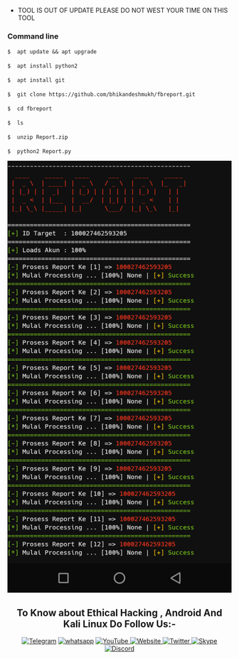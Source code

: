 * TOOL IS OUT OF UPDATE PLEASE DO NOT WEST YOUR TIME ON THIS TOOL

### Command line

```
$  apt update && apt upgrade

$  apt install python2

$  apt install git

$  git clone https://github.com/bhikandeshmukh/fbreport.git

$  cd fbreport

$  ls

$  unzip Report.zip

$  python2 Report.py
```

<Img src="Stock/Report.png">

<h2 align="center">To Know about Ethical Hacking , Android And Kali Linux Do Follow Us:-</h2>
<p align="center">
<a href="https://t.me/RKDeveloperbd"><img title="Telegram" src="https://img.shields.io/badge/Telegram-black?style=for-the-badge&logo=Telegram"></a>
<a href="https://wa.me/8801820873311"><img title="whatsapp" src="https://img.shields.io/badge/WHATSAPP-%2325D366.svg?&style=for-the-badge&logo=whatsapp&logoColor=white"></a>
<a href="https://www.youtube.com/@TechNovaX-m2d" target="_blank">
    <img title="YouTube" src="https://img.shields.io/badge/youtube-%23FF0000.svg?&style=for-the-badge&logo=youtube&logoColor=white">
</a>
<a href="https://www.topcard71.xyz/" target="_blank">
    <img title="Website" src="https://img.shields.io/badge/website-%2312100E.svg?&style=for-the-badge&logo=google-chrome&logoColor=white">
</a>
<a href="https://x.com/RKDevelope48001" target="_blank">
    <img title="Twitter" src="https://img.shields.io/badge/twitter-%231DA1F2.svg?&style=for-the-badge&logo=twitter&logoColor=white">
</a>
<a href="https://join.skype.com/invite/wm8PPSnSr4EJ" target="_blank">
    <img title="Skype" src="https://img.shields.io/badge/skype-%2300AFF0.svg?&style=for-the-badge&logo=skype&logoColor=white">
</a>
<a href="https://discord.gg/aMghPvTe" target="_blank">
    <img title="Discord" src="https://img.shields.io/badge/discord-%235865F2.svg?&style=for-the-badge&logo=discord&logoColor=white">
</a>
